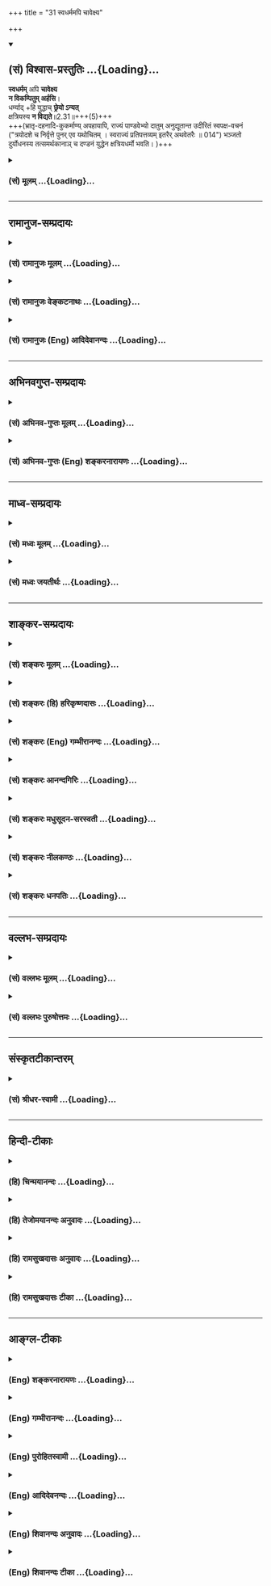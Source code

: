 +++
title = "31 स्वधर्ममपि चावेक्ष्य"

+++
<div class="js_include" newlevelforh1="2" title="(सं) विश्वास-प्रस्तुतिः" unfilled url="/purANam_vaiShNavam/mahAbhAratam/06-bhIShma-parva/03-bhagavad-gItA-parva/saMskRtam/vishvAsa-prastutiH/02_sAnkhya-yogaH_sarva-/31_svadharmamapi_chA.md">
<details open><summary><h2>(सं) विश्वास-प्रस्तुतिः ...{Loading}...</h2></summary>

**स्वधर्मम्** अपि **चावेक्ष्य**  
**न विकम्पितुम् अर्हसि**।  
धर्म्याद् +हि युद्धाच् **छ्रेयो ऽन्यत्**  
क्षत्रियस्य **न विद्यते**॥2.31॥+++(5)+++  
+++(भ्रातृ-दहनादि-कुकर्माण्य् अपहायापि, राज्यं पाण्डवेभ्यो दातुम् अनुद्यूतान्त उदीरितं स्वपक्ष-वचनं ("त्रयोदशे च निर्वृत्ते पुनर् एव यथोचितम् । स्वराज्यं प्रतिपत्तव्यम् इतरैर् अथवेतरैः ॥	014") भञ्जतो दुर्योधनस्य तत्समर्थकानाञ् च दण्डनं युद्धेन क्षत्रियधर्मो भवति। )+++

</details>
</div>
<div class="js_include collapsed" newlevelforh1="3" title="(सं) मूलम्" unfilled url="/purANam_vaiShNavam/mahAbhAratam/06-bhIShma-parva/03-bhagavad-gItA-parva/saMskRtam/mUlam/02_sAnkhya-yogaH_sarva-/31_svadharmamapi_chA.md">
<details><summary><h3>(सं) मूलम् ...{Loading}...</h3></summary>

स्वधर्ममपि चावेक्ष्य न विकम्पितुमर्हसि।  
धर्म्याद्धि युद्धाच्छ्रेयोऽन्यत्क्षत्रियस्य न विद्यते।।2.31।।
</details>
</div>


_________________
## रामानुज-सम्प्रदायः
<div class="js_include collapsed" newlevelforh1="3" title="(सं) रामानुजः मूलम्" unfilled url="/purANam_vaiShNavam/mahAbhAratam/06-bhIShma-parva/03-bhagavad-gItA-parva/saMskRtam/rAmAnujaH/mUlam/02_sAnkhya-yogaH_sarva-/31_svadharmamapi_chA.md">
<details><summary><h3>(सं) रामानुजः मूलम् ...{Loading}...</h3></summary>

।।2.31।। अपि च इदं प्रारब्धं युद्धं प्राणिमारणम् अपि अग्नीषोमीयादिवत्
**स्वधर्मम् अवेक्ष्य न विकम्पितुम् अर्हसि धर्म्यात्** न्यायतः प्रवृत्तात् **युद्धाद् अन्यत् न हि क्षत्रियस्य श्रेयो विद्यते।** 

&gt; शौर्यं तेजो धृतिर् दाक्ष्यं  
&gt; युद्धे चाप्य् अपलायनम्।  
&gt; दानम् ईश्वर-भावश्च  
&gt; क्षात्रं कर्म स्वभावजम्।। (गीता 18।43) इति हि वक्ष्यते।  

अग्नीषोमीयादिषु च न हिंसा पशोः निहीनतर-च्छागादि-देह-परित्याग-पूर्वक-कल्याण-देह-स्वर्गादि-प्रापकत्व-श्रुतेः संज्ञपनस्य+++(=मारणस्य)+++। 

&gt; न वा उ वेतन् म्रियसे, न रिष्यसि,  
&gt; देवाँ इद् एषि पथिभिः सुगेभिः।    
&gt; यत्र यान्ति सुकृतो नापि दुष्कृतस्  
&gt; तत्र त्वा देवः सविता दधातु (यजुर्वेद 4।6।9।43) इति हि श्रूयते।  

इह च युद्धे मृतानां कल्याणतर-देहादि-प्राप्तिः उक्ता वासांसि जीर्णानि (गीता 2।22) इत्यादिना। अतः चिकित्सक-कर्म आतुर-स्थ इव अस्य रक्षणम् एव अग्नीषोमीयादिषु संज्ञपनम्+++(=मारणम्)+++।  

</details>
</div>
<div class="js_include collapsed" newlevelforh1="3" title="(सं) रामानुजः वेङ्कटनाथः" unfilled url="/purANam_vaiShNavam/mahAbhAratam/06-bhIShma-parva/03-bhagavad-gItA-parva/saMskRtam/rAmAnujaH/venkaTanAthaH/02_sAnkhya-yogaH_sarva-/31_svadharmamapi_chA.md">
<details><summary><h3>(सं) रामानुजः वेङ्कटनाथः ...{Loading}...</h3></summary>

  
  
।।2.31।। अथस्वधर्मम् इत्यादिनामरणादतिरिच्यते 2।34 इत्यन्तेन
धर्माधर्मधीरपोद्यते। अपिचेति  
  
समुच्चेतव्यहेत्वन्तरपरप्रकरणभेदद्योतनार्थः। धर्म्याद्धि युद्धात् इति
वाक्यशेषप्रदर्शितंस्वधर्मम् इत्यस्य विशेष्यमाह इदं युद्धमिति। स्वो धर्मः
स्वस्य वा धर्मः स्वधर्मः। विकम्पितुं
इत्येतत्सामर्थ्यसिद्धमुक्तंप्रारब्धमिति। अधर्मधीहेतुं
सामान्यनिषेधमनुवदतिप्राणिमारणमपीति। प्रबलं विशेषशास्त्रं निषेधशास्त्रात्
निषेधस्याप्रसक्तिं वा स्मारयति अग्नीषोमीयादिवदिति।
धर्मयुद्धव्यतिरिक्तस्य कस्यचिदन्यस्य श्रेयसः क्षत्ति्रये
स्वरूपनिषेधभ्रमं व्युदरयन् क्षत्ति्रयस्य प्रशस्यतरं
धर्म्ययुद्धादन्यन्नास्तीत्येतदर्थमन्वयमाह धर्म्यादिति। धर्म्यत्वं
धर्मादनपेतत्वम्। तद्धेतुर्न्यायतः प्रवृत्तत्वम्। तच्च
निरायुधनिवृत्तशरणागतादिषु शस्त्रप्रयोगाद्यभावात्। हिशब्दसूचितं
वक्ष्यमाणमाह शौर्यमिति।  
  
  
ननुअग्नीषोमीयादिवत् इत्येतदेव न सम्प्रतिपन्नं तस्यापि हिंसात्वेन
अधर्मत्वस्यावर्जनीयत्वात् न च निषिद्धत्वमुपाधिःन हिंस्यात् मनुः4।162 इति
सामान्यनिषेधेन तस्य साधनव्यापकत्वात्। नापि विहितेतरत्वमुपाधिः
अविहिताप्रतिषिद्धेष्वपि तस्य विद्यमानत्वेन साध्यव्यभिचारात्। न च
साध्यसमव्याप्तत्वाभिप्रायेण सामान्यनिषेधो
विशेषविधिवाक्यविरोधात्सङ्कुचितविषयः सङ्कोचहेतोर्विरोधस्यैवाभावात्
सामान्यविशेषवाक्ययोः प्रत्यवायक्रतुसाधनत्वपरत्वादेकस्यैव
क्रतुप्रत्यवायसाधनत्वाविरोधात्। न च प्रत्यवायसाधनं न विधीयेत इति वाच्यम्
हरीतकीभक्षणादिष्विव
क्रत्वनुप्रविष्टप्रायश्चित्तार्हहिंसासाध्यदुःखस्याल्पतया
क्रतुसाध्यसुखस्य च भूयस्तया तदुपपत्तेः। उक्तं च साङ्ख्यैः सा (हिंसा) हि
पुरुषस्य दोषमावक्ष्यति क्रतोश्चोपकरिष्यति इत्यादि। आह च पञ्चशिखाचार्यः
स्वल्पःसङ्करःसुपरिहरःसप्रत्यवमर्शः इति।
अतोऽग्नीषोमीयवदित्यसिद्धस्यासिद्धमेव निदर्शनमुक्तमित्यत्राह
अग्नीषोमीयादिषु चेति। अधर्मसाधको हिंसात्वहेतुरसिद्धः। उपाधिश्च न
पक्षव्यापकः पक्षस्याहिंसारूपत्वात् तत एव निषेधाभावाच्चेति भावः।
अहिंसात्वमेवोपपादयति निहीनतरेति। अनर्थप्रापकव्यापारत्वं हिंसालक्षणम्।
अत्र तु तद्विपरीतत्वेन रक्षणत्वमेव युक्तमिति मन्त्रलिङ्गेन ज्ञापयति न वा
इति। एतदिति क्रियाविशेषणम्। सुगेभिः सुगैरित्यर्थः। पिष्टपश्वादिविधिस्तु
कार्तयुगधर्मनिष्ठाधिकारिविशेषनियतःपशुयज्ञैः कथं हिंस्त्रैर्मादृशो
यष्टुमर्हति म.भा.12।175।33 इत्यादिवचनाच्चेति भावः।  
  
  
अस्त्वग्नीषोमीयादौ श्रुतिबलादहिंसात्वम् इह तु कथमित्यत्राह इह चेति।
अयमप्यर्थः श्रुतिस्मृतिसिद्ध इति भावः। ननुअहिंसन् सर्वभूतान्यन्यत्र
तीर्थेभ्यः इत्यादिनाऽग्नीषोमीयादेरन्यस्य हिंसात्वं प्रतीयते
अन्यथाऽन्यत्रेति तद्व्यवच्छेदानुपपत्तेरित्यत्राह अत इति। अयमभिप्रायः न
तावदिह दुःखजननमात्रं हिंसा रक्षणरूपेषु चिकित्सकशल्यप्रयोगादिष्वपि
प्रसङ्गात् नापि प्राणवियोजनमात्रम् अतद्रूपेषु सर्वस्वहरणनरकपीडादिषु
हिंसाशब्दप्रयोगदर्शनात्। न चायमुपचारः नियामकाभावात् विपरिवर्तस्यापि
दुर्वारत्वात्। अतोऽनर्थपर्यवसितस्तादात्विकदुःखजनको व्यापारो हिंसेत्येव
तत्त्वम् इति। ततश्चअन्यत्र तीर्थेभ्यः
इत्येतत्पश्वादेर्भाविपुरुषार्थविशेषानभिज्ञपामरदृष्ट्योक्तम्। तस्मिन्नपि
वाक्ये हिंसात्वं नास्तीत्येव तात्पर्यम्। उक्तं च मनुना तस्माद्यज्ञे
वधोऽवधः 5।39 इति। तत्रापिवधः इति पामरदृष्ट्याऽनुवादः। अवधः इति
तत्त्वकथनम्। यद्यपि क्रत्वनुप्रविष्टानां सोमोच्छिष्टभक्षणप्रभृतीनां
हिंसालक्षणवत्तल्लक्षणान्तरेण व्यवच्छेदः शक्यः तथापि तेषां
प्रत्यवायानाधायकवचनबलादेव तथात्वमङ्गीकुर्मः न पुनः क्रत्वर्थतया
विधानमात्रेण। नन्वेवमुत्सर्गापवादन्यायस्य कीदृशो विषयः तादृश एव यत्र
निरवकाशविशेषवाक्यंविरोधादेव सावकाशसामान्यशब्दसङ्कोच इति
निस्तरङ्गमेतत्।  
  
  
  

</details>
</div>
<div class="js_include collapsed" newlevelforh1="3" title="(सं) रामानुजः (Eng) आदिदेवानन्दः" unfilled url="/purANam_vaiShNavam/mahAbhAratam/06-bhIShma-parva/03-bhagavad-gItA-parva/saMskRtam/rAmAnujaH/english/AdidevAnandaH/02_sAnkhya-yogaH_sarva-/31_svadharmamapi_chA.md">
<details><summary><h3>(सं) रामानुजः (Eng) आदिदेवानन्दः ...{Loading}...</h3></summary>

2.31 Further, even though there is killing of life in this war which has begun, it is not fit for you to waver, considering your own duty, as in the Agnisomiya and other sacrifices involving slaughter. To a Ksatriya,
there is no greater good than a righteous war, begun for a just cause.
It will be declared in the Gita: 'Valour, non-defeat (by the enemies),
fortitude, adroitness and also not fleeing from battle, generosity,
lordliness - these are the duties of the Ksatriya born of his very nature.' (18.43). In Agnisomiya etc., no injury is caused to the animal to be immolated; for, according to the Vedic Text, the victim, a he-goat, after abandoning an inferior body, will attain heaven etc.,
with a beautiful body. The Text pertaining to immolation declares: 'O animal, by this (immolation) you will never die, you are not destroyed.
You will pass through happy paths to the realm of the gods, where the virtuous only reach and not the sinful. May the god Savitr give you a proper place.' (Yaj. 4.6.9.46). Likewise the attainment of more beautiful bodies by those who die here in this war has been declared in the Gita, 'As a man casts off worn-out garments and takes others that are new ৷৷.' (2.22). Hence, just as lancing and such other operations of a surgeon are for curing a patient, the immolation of the sacrificial animal in the Agnisomiya etc., is only for its good.

</details>
</div>


_________________
## अभिनवगुप्त-सम्प्रदायः
<div class="js_include collapsed" newlevelforh1="3" title="(सं) अभिनव-गुप्तः मूलम्" unfilled url="/purANam_vaiShNavam/mahAbhAratam/06-bhIShma-parva/03-bhagavad-gItA-parva/saMskRtam/abhinava-guptaH/mUlam/02_sAnkhya-yogaH_sarva-/31_svadharmamapi_chA.md">
<details><summary><h3>(सं) अभिनव-गुप्तः मूलम् ...{Loading}...</h3></summary>

।।2.32।। स्वधर्ममिति। स्वधर्मस्य च अनपहार्यत्वात् +++(S N अपरिहार्यत्त्वात्)+++
युद्धविषयः कम्पो न युक्तः।  

</details>
</div>
<div class="js_include collapsed" newlevelforh1="3" title="(सं) अभिनव-गुप्तः (Eng) शङ्करनारायणः" unfilled url="/purANam_vaiShNavam/mahAbhAratam/06-bhIShma-parva/03-bhagavad-gItA-parva/saMskRtam/abhinava-guptaH/english/shankaranArAyaNaH/02_sAnkhya-yogaH_sarva-/31_svadharmamapi_chA.md">
<details><summary><h3>(सं) अभिनव-गुप्तः (Eng) शङ्करनारायणः ...{Loading}...</h3></summary>

2.31 Sva-Dharmam etc. Because one's duty cannot be avoided, wavering
with regard to fighting the war is not proper \[on the part of Arjuna\].

</details>
</div>


_________________
## माध्व-सम्प्रदायः
<div class="js_include collapsed" newlevelforh1="3" title="(सं) मध्वः मूलम्" unfilled url="/purANam_vaiShNavam/mahAbhAratam/06-bhIShma-parva/03-bhagavad-gItA-parva/saMskRtam/madhvaH/mUlam/02_sAnkhya-yogaH_sarva-/31_svadharmamapi_chA.md">
<details><summary><h3>(सं) मध्वः मूलम् ...{Loading}...</h3></summary>

।।2.31।। Sri Madhvacharya did not comment on this sloka.  
  

</details>
</div>
<div class="js_include collapsed" newlevelforh1="3" title="(सं) मध्वः जयतीर्थः" unfilled url="/purANam_vaiShNavam/mahAbhAratam/06-bhIShma-parva/03-bhagavad-gItA-parva/saMskRtam/madhvaH/jayatIrthaH/02_sAnkhya-yogaH_sarva-/31_svadharmamapi_chA.md">
<details><summary><h3>(सं) मध्वः जयतीर्थः ...{Loading}...</h3></summary>

।।2.31।। Sri Jayatirtha did not comment on this sloka.  
  

</details>
</div>


_________________
## शाङ्कर-सम्प्रदायः
<div class="js_include collapsed" newlevelforh1="3" title="(सं) शङ्करः मूलम्" unfilled url="/purANam_vaiShNavam/mahAbhAratam/06-bhIShma-parva/03-bhagavad-gItA-parva/saMskRtam/shankaraH/mUlam/02_sAnkhya-yogaH_sarva-/31_svadharmamapi_chA.md">
<details><summary><h3>(सं) शङ्करः मूलम् ...{Loading}...</h3></summary>

।।2.31।।  
  
स्वधर्ममपि स्वो धर्मः क्षत्रियस्य युद्धं तमपि अवेक्ष्य त्वं न विकम्पितुं
प्रचलितुम् नार्हसि क्षत्रियस्य स्वाभाविकाद्धर्मात्
आत्मस्वाभाव्यादित्यभिप्रायः। तच्च युद्धं पृथिवीजयद्वारेण धर्मार्थं
प्रजारक्षणार्थं चेति धर्मादनपेतं परं धर्म्यम्। तस्मात् धर्म्यात्
युद्धात् श्रेयः अन्यत् क्षत्रियस्य न विद्यते हि यस्मात्।।  
कुतश्च तत् युद्धं कर्तव्यमिति उच्यते  

</details>
</div>
<div class="js_include collapsed" newlevelforh1="3" title="(सं) शङ्करः (हि) हरिकृष्णदासः" unfilled url="/purANam_vaiShNavam/mahAbhAratam/06-bhIShma-parva/03-bhagavad-gItA-parva/saMskRtam/shankaraH/hindI/harikRShNadAsaH/02_sAnkhya-yogaH_sarva-/31_svadharmamapi_chA.md">
<details><summary><h3>(सं) शङ्करः (हि) हरिकृष्णदासः ...{Loading}...</h3></summary>

।।2.31।। यहाँ यह कहा गया कि परमार्थतत्त्वकी अपेक्षासे शोक या मोह करना
नहीं बन सकता। केवल इतना ही नहीं कि परमार्थतत्त्वकी अपेक्षासे शोक और मोह
नहीं बन सकते किंतु  
  
क्षत्रियके लिये जो युद्धरूप स्वधर्म है उसे देखकर भी तुझे कम्पित होना
उचित नहीं है अभिप्राय यह कि अपने स्वाभाविक धर्मसे विचलित होना ( हटना )
भी तुझे उचित नहीं है।  
क्योंकि वह युद्ध पृथ्वीविजयद्वारा धर्मपालन और प्रजारक्षणके लिये किया
जाता है इसलिये धर्मसे ओतप्रोत परम धर्म्य है अतः उस धर्ममय युद्धके सिवा
दूसरा कुछ क्षत्रियके लिये कल्याणप्रद नहीं है।  

</details>
</div>
<div class="js_include collapsed" newlevelforh1="3" title="(सं) शङ्करः (Eng) गम्भीरानन्दः" unfilled url="/purANam_vaiShNavam/mahAbhAratam/06-bhIShma-parva/03-bhagavad-gItA-parva/saMskRtam/shankaraH/english/gambhIrAnandaH/02_sAnkhya-yogaH_sarva-/31_svadharmamapi_chA.md">
<details><summary><h3>(सं) शङ्करः (Eng) गम्भीरानन्दः ...{Loading}...</h3></summary>

2.31 Api, even; aveksya, considering; svadharmam, your own duty, the
duty of a Ksatriya, viz battle considering even that ; na arhasi, you
ought not; vikampitum, to waver, to deviate from the natural duty of the
Ksatriya, i.e. from what is natural to yourself. And hi, since that
battle is not devoid of righteousness, (but) is supremely righteous it
being conducive to virtue and meant for protection of subjects through
conest of the earth ; therefore, na vidyate, there is nothing; anyat,
else; sreyah, better; ksatriyasya, for a ksatriya; than that dharmyat,
righteous; yuddhat, battle.

</details>
</div>
<div class="js_include collapsed" newlevelforh1="3" title="(सं) शङ्करः आनन्दगिरिः" unfilled url="/purANam_vaiShNavam/mahAbhAratam/06-bhIShma-parva/03-bhagavad-gItA-parva/saMskRtam/shankaraH/AnandagiriH/02_sAnkhya-yogaH_sarva-/31_svadharmamapi_chA.md">
<details><summary><h3>(सं) शङ्करः आनन्दगिरिः ...{Loading}...</h3></summary>

।।2.31।। श्लोकान्तरमवतारयन्वृत्तं कीर्तयति **इहेति।** पूर्वश्लोकः
सप्तम्यर्थः यत्पारमार्थिकं तत्त्वं तदपेक्षायामेव केवलं शोकमोहयोरसंभवो न
भवति किंतु स्वधर्ममपि चावेक्ष्येति संबन्धः। स्वकीयं क्षात्रधर्ममनुसंधाय
ततश्चलनं परिहर्तव्यमित्यर्थः। यद्धि क्षत्रियस्य धर्मादनपेतं श्रेयःसाधनं
तदेव मयानुवर्तितव्यमित्याशङ्क्याह **धर्मादिति।** जातिप्रयुक्तं
स्वाभाविकं स्वधर्ममेव विशिनष्टि  **क्षत्रियस्येति।**
पुनर्नकारोपादानमन्वयार्थम्। प्रचलितुमयोग्यत्वे प्रतियोगिनं दर्शयति
**स्वाभाविकादिति।** स्वाभाविकत्वमशास्त्रीयत्वमिति शङ्कां वारयितुं
तात्पर्यमाह **आत्मेति।** आत्मनः स्वस्यार्जुनस्य स्वाभाव्यं
क्षत्रियस्वभावप्रयुक्तं वर्णाश्रमोचितं कर्म तस्मादित्यर्थः। धर्मार्थं
प्रजापरिपालनार्थं च प्रयतमानस्य युद्धादुपरिरंसा श्रद्धातव्येत्याशङ्क्याह
**तच्चेति।** ततोऽपि श्रेयस्करं किंचिदनुष्ठातुं
युद्धादुपरतिरुचितेत्याशङ्क्याह **तस्मादिति।**
तस्माद्युद्धात्प्रचलनमनुचितमिति शेषः।  

</details>
</div>
<div class="js_include collapsed" newlevelforh1="3" title="(सं) शङ्करः मधुसूदन-सरस्वती" unfilled url="/purANam_vaiShNavam/mahAbhAratam/06-bhIShma-parva/03-bhagavad-gItA-parva/saMskRtam/shankaraH/madhusUdana-sarasvatI/02_sAnkhya-yogaH_sarva-/31_svadharmamapi_chA.md">
<details><summary><h3>(सं) शङ्करः मधुसूदन-सरस्वती ...{Loading}...</h3></summary>

।।2.31।। तदेवं स्थूलसूक्ष्मशरीरद्वयतत्कारणाविद्याख्योपाधित्रयाविवेकेन
मिथ्याभूतस्यापि संसारस्य  
  
सत्यत्वात्मधर्मत्वादिप्रतिभासरूपं सर्वप्राणिसाधारणमर्जुनस्य भ्रमं
निराकर्तुमुपाधित्रयविवेकेनात्मस्वरूपमभिहितवान्। संप्रति युद्धाख्ये
स्वधर्मे हिंसादिबाहुल्येनाधर्मत्वप्रतिभासरूपमर्जुनस्यैव
करुणादिदोषनिबन्धनमसाधारणं भ्रमं निराकर्तुं हिंसादिमत्त्वेऽपि युद्धस्य
स्वधर्मत्वेनाधर्मत्वाभावं बोधयति भगवान् न केवलं परमार्थतत्त्वमेवावेक्ष्य
किंतु स्वधर्ममपि क्षत्रियधर्ममपि  
  
युद्धापराङगमुखत्वरूपमवेक्ष्य शास्त्रतः पर्यालोच्य विकम्पितुं विचलितुं
धर्मादावधर्मत्वभ्रान्त्या निवर्तितुं नार्हसि। तत्रैवं सतियद्यप्येते न
पश्यन्ति इत्यादिनानरके नियतं वासो भवति इत्यन्तेन युद्धस्य पापहेतुत्वं
त्वया यदुक्तंकथं भीष्ममहं संख्ये इत्यादिना गुरुवधब्रह्मवधाद्यकरणं
यदभिसंहितं तत्सर्वं धर्मशास्त्रापर्यालोचनादेवोक्तम्। कस्मात्। हि
यस्मात्  
  
धर्म्यादपराङ्मुखत्वधर्मादनपेताद्युद्धादन्यत्क्षत्रियस्य श्रेयः
श्रेयःसाधनं न विद्यते। युद्धमेव हि पृथिवीजयद्वारेण  
  
प्रजारक्षणब्राह्मणशुश्रूषादिक्षात्रधर्मनिर्वाहकमिति तदेव क्षत्रियस्य
प्रशस्ततरमित्यभिप्रायः। तथाचोक्तं पराशरेण क्षत्रियो हि प्रजा
रक्षञ्शस्त्रपाणिः प्रदण्डवान्। निर्जित्य परसैन्यानि क्षितिं धर्मेण
पालयेत्।। मनुनापि समोत्तमाधमै राजा चाहूतः  
  
पालयन्प्रजाः। न निवर्तेत संग्रामात्क्षात्रं
धर्ममनुस्मरन्।। संग्रामेष्वनिवर्तित्वं प्रजानां चैव पालनम्। शुश्रूषा
ब्राह्मणानां च राज्ञः श्रेयस्करं परम्।। इत्यादिना। राजशब्दश्च
क्षत्रियजातिमात्रवाचीति स्थितमवेष्ट्यधिकरणे। तेन भूमिपालस्यैवायं धर्म
इति न भ्रमितव्यम्। उदाहृतवचनेऽपि क्षत्रियो हीति क्षात्रं धर्ममिति च
स्पष्टं लिङ्गम्। तस्मात्क्षत्रियस्य युद्धं प्रशस्तो धर्म इति साधु
भगवताभिहितम्अपशवोऽन्ये गोअश्वेभ्यः पशवो गोअश्वाः इतिवत्प्रशंसालक्षणया
युद्धादन्यच्छ्रेयःसाधनं न विद्यत इत्युक्तमिति न दोषः। एतेन
युद्धात्प्रशस्ततरं किंचिदनुष्ठातुं ततो निवृत्तिरुचितेति निरस्तम्न च
श्रेयोऽनु पश्यामि हत्वा स्वजनमाहवे  
  
इत्येतदपि।  

</details>
</div>
<div class="js_include collapsed" newlevelforh1="3" title="(सं) शङ्करः नीलकण्ठः" unfilled url="/purANam_vaiShNavam/mahAbhAratam/06-bhIShma-parva/03-bhagavad-gItA-parva/saMskRtam/shankaraH/nIlakaNThaH/02_sAnkhya-yogaH_sarva-/31_svadharmamapi_chA.md">
<details><summary><h3>(सं) शङ्करः नीलकण्ठः ...{Loading}...</h3></summary>

।।2.31।। अर्जुनस्य अनात्मनि देहे आत्मधीरूपो मोहो निवारितः। इदानीं
स्वधर्मे युद्धे अधर्मधीरूपं मोहं निवारयति **स्वधर्ममपीत्यादिना।**
युद्धं क्षत्रियस्य स्वो धर्मः तमवेक्ष्यापि विकम्पितुं चलितुं नार्हसि। हि
यस्मात् धर्म्यात् धर्मादनपेताद्युद्धादन्यत् क्षत्रियस्य श्रेयः
प्रशस्ततरं नास्ति।  

</details>
</div>
<div class="js_include collapsed" newlevelforh1="3" title="(सं) शङ्करः धनपतिः" unfilled url="/purANam_vaiShNavam/mahAbhAratam/06-bhIShma-parva/03-bhagavad-gItA-parva/saMskRtam/shankaraH/dhanapatiH/02_sAnkhya-yogaH_sarva-/31_svadharmamapi_chA.md">
<details><summary><h3>(सं) शङ्करः धनपतिः ...{Loading}...</h3></summary>

।।2.31।। इत्थमात्मतत्त्वापेक्षायां शोकमोहौ न संभवत् इत्युक्तम्। न
केवलमात्मतत्त्वापेक्षायामेव किंतु स्वधर्ममपि चावेक्ष्येत्याह
**स्वधर्ममपीति।** यत्तु कैश्चित्सर्वप्राणिसाधारणं भ्रमं
निराकृत्यार्जुनस्यैवासाधारणं भ्रमं निराकरोतीत्युक्तं
तत्पूर्वोक्तयुक्त्या निरसनीयम्। स्वधर्मं क्षत्रियस्य धर्मयुद्धं
धर्मशास्त्रादवेक्ष्य विचार्य शोकमोहाभिभूतः स्वधर्माच्चालितुं नार्हसि।
यस्मात्पृथिवीजयद्वारा युद्धस्य यज्ञादिधर्मार्थत्वेन
ब्राह्मणादिप्रजारक्षणार्थत्वेन च धर्मादनपेताद्युद्धादन्यच्छ्रेयःसाधनं
युद्धसदृशं क्षत्रियस्य न भवतीत्यर्थः। अतो मोक्षरुपश्रेयोर्थिनो ते
युद्धेन स्वधर्मेणं जयं लब्ध्वा
यज्ञाद्यनुष्ठानप्रजापालनादिभ्योऽन्यत्तत्साधनं न भवतीत्याशयः।  

</details>
</div>


_________________
## वल्लभ-सम्प्रदायः
<div class="js_include collapsed" newlevelforh1="3" title="(सं) वल्लभः मूलम्" unfilled url="/purANam_vaiShNavam/mahAbhAratam/06-bhIShma-parva/03-bhagavad-gItA-parva/saMskRtam/vallabhaH/mUlam/02_sAnkhya-yogaH_sarva-/31_svadharmamapi_chA.md">
<details><summary><h3>(सं) वल्लभः मूलम् ...{Loading}...</h3></summary>

।।2.31।। किञ्च यदुक्तंवेपथुश्च शरीर मे 1।29 इत्यादिधर्मविरुद्धमात्मलक्षमं
तदप्ययुक्तमित्याह स्वधर्ममिति। धर्मनिष्ठस्य नैतदुचितमित्याह
धर्म्यादिति।  

</details>
</div>
<div class="js_include collapsed" newlevelforh1="3" title="(सं) वल्लभः पुरुषोत्तमः" unfilled url="/purANam_vaiShNavam/mahAbhAratam/06-bhIShma-parva/03-bhagavad-gItA-parva/saMskRtam/vallabhaH/puruShottamaH/02_sAnkhya-yogaH_sarva-/31_svadharmamapi_chA.md">
<details><summary><h3>(सं) वल्लभः पुरुषोत्तमः ...{Loading}...</h3></summary>

  
  
।।2.31।। एवमात्मस्वरूपज्ञानेन शोको न कर्त्तव्य इत्युक्त्वा स्वधर्मादपि मा
शुच इत्याह स्वधर्ममपीति। स्वधर्म क्षात्त्रमवेक्ष्य विकम्पितुं नार्हसि
यतः क्षत्ति्रयाणामयमेवोत्तमो धर्म इत्याह धर्म्यादिति।
धर्म्याद्युद्धादन्यत् क्षत्ति्रयस्य श्रेयो न विद्यते। क्षत्ति्रयाणां
परलोकादिकं त्वनेनैव भवति।  
  
  
  

</details>
</div>


_________________
## संस्कृतटीकान्तरम्
<div class="js_include collapsed" newlevelforh1="3" title="(सं) श्रीधर-स्वामी" unfilled url="/purANam_vaiShNavam/mahAbhAratam/06-bhIShma-parva/03-bhagavad-gItA-parva/saMskRtam/shrIdhara-svAmI/02_sAnkhya-yogaH_sarva-/31_svadharmamapi_chA.md">
<details><summary><h3>(सं) श्रीधर-स्वामी ...{Loading}...</h3></summary>

।।2.31।। यच्चोक्तमर्जुनेनवेपथुश्च शरीरे मे रोमहर्षश्च जायते इति
तदप्ययुक्तमित्याह **स्वधर्ममिति।** आत्मनो नाशाभावादेवैतेषां हननेऽपि
विकम्पितुं नार्हसि। किंच स्वधर्ममप्यवेक्ष्य विकम्पितुं नार्हसीति
संबन्धः। यच्चोक्तंन च श्रेयोऽनु पश्यामि हत्वा स्वजनमाहवे इत्यादि तत्राह
**धर्म्यादिति।** धर्मादनपेतान्न्याय्याद्युद्धादन्यत्।  

</details>
</div>


_________________
## हिन्दी-टीकाः
<div class="js_include collapsed" newlevelforh1="3" title="(हि) चिन्मयानन्दः" unfilled url="/purANam_vaiShNavam/mahAbhAratam/06-bhIShma-parva/03-bhagavad-gItA-parva/hindI/chinmayAnandaH/02_sAnkhya-yogaH_sarva-/31_svadharmamapi_chA.md">
<details><summary><h3>(हि) चिन्मयानन्दः ...{Loading}...</h3></summary>

।।2.31।। क्षत्रिय का कार्य समाज का राष्ट्र का नेतृत्व करना है और
क्षत्रिय होने के नाते अर्जुन का कर्तव्य हो जाता है कि समाज पर आये अधर्म
के संकट से उसकी रक्षा करे। उसका कर्तव्य है कि समाज के आह्वान पर युद्ध
भूमि में विचलित न होकर शत्रुओं से युद्ध करके राष्ट्र की संस्कृति का
रक्षण करे।  
क्षत्रियों के लिए इससे बढ़कर कोई और श्रेयष्कर कार्य नहीं हो सकता कि उनको
धर्मयुक्त युद्ध में अपना शौर्य दिखाने का स्वर्ण अवसर मिले। यहाँ
अधर्मियों ने ही पहले आक्रमण किया है। अत अर्जुन का युद्ध से विरत होना
उचित नहीं। महाभारत के उद्योग पर्व में स्पष्ट कहा है निरपराध व्यक्ति की
हत्या का पाप उतना ही बड़ा है जितना कि नाश करने योग्य व्यक्ति का नाश न
करने का है।  
  
युद्ध का औचित्य सिद्ध करते हुए भगवान् अन्य कारण बताते हैं  

</details>
</div>
<div class="js_include collapsed" newlevelforh1="3" title="(हि) तेजोमयानन्दः अनुवादः" unfilled url="/purANam_vaiShNavam/mahAbhAratam/06-bhIShma-parva/03-bhagavad-gItA-parva/hindI/tejomayAnandaH/anuvAdaH/02_sAnkhya-yogaH_sarva-/31_svadharmamapi_chA.md">
<details><summary><h3>(हि) तेजोमयानन्दः अनुवादः ...{Loading}...</h3></summary>

।।2.31।। और स्वधर्म को भी देखकर तुमको विचलित होना उचित नहीं है, क्योंकि
धर्मयुक्त युद्ध से बढ़कर दूसरा कोई कल्याणकारक कर्त्तव्य क्षत्रिय के लिये
नहीं है।।

</details>
</div>
<div class="js_include collapsed" newlevelforh1="3" title="(हि) रामसुखदासः अनुवादः" unfilled url="/purANam_vaiShNavam/mahAbhAratam/06-bhIShma-parva/03-bhagavad-gItA-parva/hindI/rAmasukhadAsaH/anuvAdaH/02_sAnkhya-yogaH_sarva-/31_svadharmamapi_chA.md">
<details><summary><h3>(हि) रामसुखदासः अनुवादः ...{Loading}...</h3></summary>

।।2.31।। अपने स्वधर्म (क्षात्रधर्म) को देखकर भी तुम्हें विकम्पित अर्थात्
कर्तव्य-कर्मसे विचलित नहीं होना चाहिये; क्योंकि धर्ममय युद्धसे बढ़कर
क्षत्रियके लिये दूसरा कोई कल्याणकारक कर्म नहीं है।

</details>
</div>
<div class="js_include collapsed" newlevelforh1="3" title="(हि) रामसुखदासः टीका" unfilled url="/purANam_vaiShNavam/mahAbhAratam/06-bhIShma-parva/03-bhagavad-gItA-parva/hindI/rAmasukhadAsaH/TIkA/02_sAnkhya-yogaH_sarva-/31_svadharmamapi_chA.md">
<details><summary><h3>(हि) रामसुखदासः टीका ...{Loading}...</h3></summary>

।।2.31।।***व्याख्या --***\[पहले दो श्लोकोंमें युद्धसे होनेवाले लाभका

</details>
</div>


_________________
## आङ्ग्ल-टीकाः
<div class="js_include collapsed" newlevelforh1="3" title="(Eng) शङ्करनारायणः" unfilled url="/purANam_vaiShNavam/mahAbhAratam/06-bhIShma-parva/03-bhagavad-gItA-parva/english/shankaranArAyaNaH/02_sAnkhya-yogaH_sarva-/31_svadharmamapi_chA.md">
<details><summary><h3>(Eng) शङ्करनारायणः ...{Loading}...</h3></summary>

2.31. Further, considering your own duty, you should not waver. Indeed,
for a Ksatriya there exists no duty superior to fighting a righteous war.

</details>
</div>
<div class="js_include collapsed" newlevelforh1="3" title="(Eng) गम्भीरानन्दः" unfilled url="/purANam_vaiShNavam/mahAbhAratam/06-bhIShma-parva/03-bhagavad-gItA-parva/english/gambhIrAnandaH/02_sAnkhya-yogaH_sarva-/31_svadharmamapi_chA.md">
<details><summary><h3>(Eng) गम्भीरानन्दः ...{Loading}...</h3></summary>

2.31 Even considering your own duty you should not waver, since there is nothing else better for a Ksatriya than a righteous battle.

</details>
</div>
<div class="js_include collapsed" newlevelforh1="3" title="(Eng) पुरोहितस्वामी" unfilled url="/purANam_vaiShNavam/mahAbhAratam/06-bhIShma-parva/03-bhagavad-gItA-parva/english/purohitasvAmI/02_sAnkhya-yogaH_sarva-/31_svadharmamapi_chA.md">
<details><summary><h3>(Eng) पुरोहितस्वामी ...{Loading}...</h3></summary>

2.31 Thou must look at thy duty. Nothing can be more welcome to a soldier than a righteous war. Therefore to waver in this resolve is unworthy, O Arjuna!

</details>
</div>
<div class="js_include collapsed" newlevelforh1="3" title="(Eng) आदिदेवनन्दः" unfilled url="/purANam_vaiShNavam/mahAbhAratam/06-bhIShma-parva/03-bhagavad-gItA-parva/english/AdidevanandaH/02_sAnkhya-yogaH_sarva-/31_svadharmamapi_chA.md">
<details><summary><h3>(Eng) आदिदेवनन्दः ...{Loading}...</h3></summary>

2.31 Further, considering also your own duty, it does not befit you to waver. For, to a Ksatriya, there is no greater good than a righteous war.

</details>
</div>
<div class="js_include collapsed" newlevelforh1="3" title="(Eng) शिवानन्दः अनुवादः" unfilled url="/purANam_vaiShNavam/mahAbhAratam/06-bhIShma-parva/03-bhagavad-gItA-parva/english/shivAnandaH/anuvAdaH/02_sAnkhya-yogaH_sarva-/31_svadharmamapi_chA.md">
<details><summary><h3>(Eng) शिवानन्दः अनुवादः ...{Loading}...</h3></summary>

2.31 Further, having regard to thy duty, shouldst not waver, for there is nothing higher for a Kshatriya than a righteous war.

</details>
</div>
<div class="js_include collapsed" newlevelforh1="3" title="(Eng) शिवानन्दः टीका" unfilled url="/purANam_vaiShNavam/mahAbhAratam/06-bhIShma-parva/03-bhagavad-gItA-parva/english/shivAnandaH/TIkA/02_sAnkhya-yogaH_sarva-/31_svadharmamapi_chA.md">
<details><summary><h3>(Eng) शिवानन्दः टीका ...{Loading}...</h3></summary>

2.31 स्वधर्मम् own duty; अपि also; च and; अवेक्ष्य looking at; न not;
विकम्पितुम् to waver; अर्हसि (thou) oughtest; धर्म्यात् than righteous;
हि indeed; युद्धात् than war; श्रेयः higher; अन्यत् other; क्षत्रियस्य
of a Kshatriya; न not; विद्यते is.Commentary Lord Krishna now gives to Arjuna wordly reasons for fighting. Up to this time; He talked to Arjuna on the immortality of the Self and gave him philosophical reasons. Now He says to Arjuna; O Arjuna Fighting is a Kshatriyas own duty. You ought not to swerve from that duty. To a Kshatriyta (one born in the warrior or ruling class) nothing is more welcome than a righteous war. A warrior should fight.

</details>
</div>
